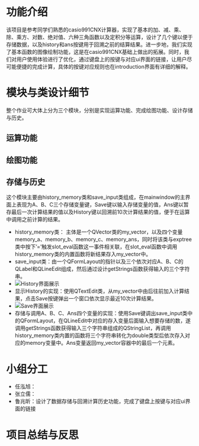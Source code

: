 # 功能介绍
该项目是参考同学们熟悉的casio991CNX计算器，实现了基本的加、减、乘、除、乘方、对数、绝对值、六种三角函数以及定积分等运算，设计了几个键以便于存储数据，以及history和ans按键用于回溯之前的结算结果。进一步地，我们实现了基本函数的图像绘制功能，这是在casio991CNX基础上做出的拓展。同时，我们对用户使用体验进行了优化，通过键盘上的按键与对应ui界面的链接，让用户尽可能便捷的完成计算，具体的按键对应规则也在introduction界面有详细的解释。
# 模块与类设计细节
整个作业可大体上分为三个模块，分别是实现运算功能、完成绘图功能、设计存储与历史。
## 运算功能

## 绘图功能

## 存储与历史
这个模块主要由history_memory类和save_input类组成，在mainwindow的主界面上表现为A、B、C三个存储变量键，Save键以输入存储变量的值，Ans键以暂存最后一次计算结果的值以及History键以回溯前10次计算结果的值，便于在运算中调用之前计算的结果。
- history_memory类：
主体是一个QVector类的my_vector，以及四个变量memory_a、memory_b、memory_c、memory_ans，同时将该类与exptree类中按下’=’触发slot_eval函数这一事件相关联，在slot_eval函数中调用history_memory类的内置函数将新结果存入my_vector中。
- save_input类：由一个QFormLayout的指针以及三个依次对应A、B、C的QLabel和QLineEdit组成，然后通过设计getStrings函数获得输入的三个字符串。
- ![History界面展示](https://github.com/Flying-dragon-boxing/My991CNX/blob/main/pictures/History%E7%95%8C%E9%9D%A2%E5%B1%95%E7%A4%BA.png)
- 显示History的实现：使用QTextEdit类，从my_vector中由后往前加入计算结果，点击Save按键弹出一个窗口依次显示最近10次计算结果。
- ![Save界面展示](https://github.com/Flying-dragon-boxing/My991CNX/blob/main/pictures/Save界面展示.png)
- 存储与调用A、B、C、Ans四个变量的实现：使用Save键调出save_input类中的QFormLayout，在QLineEdit中对应的存入变量后面输入想要存储的数，遂调用getStrings函数获得输入三个字符串组成的QStringList，再调用history_memory类内置的函数将三个字符串转化为double类型后依次存入对应的memory变量中。Ans变量返回my_vector容器中的最后一个元素。

# 小组分工
- 任泓旭：
- 张立儒：
- 鲁兆昕：设计了数据存储与回溯计算历史功能，完成了键盘上按键与对应ui界面的链接

# 项目总结与反思

